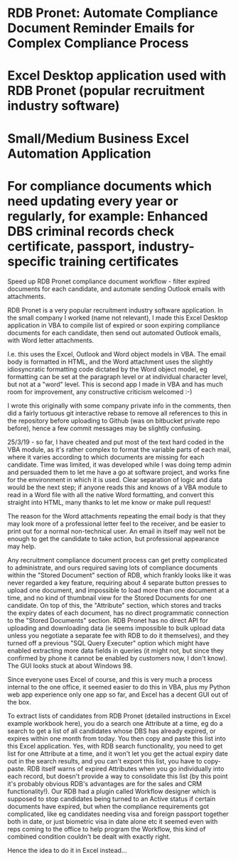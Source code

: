 # RDB Pronet: Automate Compliance Document Reminder Emails for Complex Compliance Process
# Excel Desktop application used with RDB Pronet (popular recruitment industry software)
# Small/Medium Business Excel Automation Application
# For compliance documents which need updating every year or regularly, for example: Enhanced DBS criminal records check certificate, passport, industry-specific training certificates

Speed up RDB Pronet compliance document workflow - filter expired documents for each candidate, and automate sending Outlook emails with attachments.

RDB Pronet is a very popular recruitment industry software application.
In the small company I worked (name not relevant), I made this Excel Desktop application in VBA to compile list of expired or soon expiring
compliance documents for each candidate, then send out automated Outlook emails, with Word letter attachments.

I.e. this uses the Excel, Outlook and Word object models in VBA. The email body is formatted in HTML, and the Word attachment uses the 
slightly idiosyncratic formatting code dictated by the Word object model, eg formatting can be set at the paragraph level or at individual 
character level, but not at a "word" level. This is second app I made in VBA and has much room for improvement, any constructive 
criticism welcomed :-)

I wrote this originally with some company private info in the comments, then did a fairly tortuous git interactive rebase to remove all 
references to this in the repository before uploading to Github (was on bitbucket private repo before), hence a few commit
messages may be slightly confusing.

25/3/19 - so far, I have cheated and put most of the text hard coded in the VBA module, as it's rather complex to format the variable parts
of each mail, where it varies according to which documents are missing for each candidate. Time was limited, it was developed while I was
doing temp admin and persuaded them to let me have a go at software project, and works fine for the environment in which it is used.
Clear separation of logic and data would be the next step; if anyone reads this and knows of a VBA module to read in a Word file with
all the native Word formatting, and convert this straight into HTML, many thanks to let me know or make pull request!

The reason for the Word attachments repeating the email body is that they may look more of a professional letter feel to the receiver, 
and be easier to print out for a normal non-technical user. An email in itself may well not be enough to get the candidate to take action,
but professional appearance may help.

Any recruitment compliance document process can get pretty complicated to administrate, and ours required saving lots of compliance documents 
within the "Stored Document" section of RDB, which frankly looks like it was never regarded a key feature, requiring about 4 separate button
presses to upload one document, and impossible to load more than one document at a time, and no kind of thumbnail view for the Stored Documents for one candidate.
On top of this, the "Attribute" section, which stores and tracks the expiry dates of each document, has no direct programmatic connection to the "Stored Documents" section.
RDB Pronet has no direct API for uploading and downloading data (ie seems impossible to bulk upload data unless you negotiate a separate
fee with RDB to do it themselves), and they turned off a previous "SQL Query Executer" option which might have enabled extracting more data fields
in queries (it might not, but since they confirmed by phone it cannot be enabled by customers now, I don't know). The GUI looks stuck at about 
Windows 98.

Since everyone uses Excel of course, and this is very much a process internal to the one office, it seemed easier to do this in VBA, plus
my Python web app experience only one app so far, and Excel has a decent GUI out of the box.

To extract lists of candidates from RDB Pronet (detailed instructions in Excel example workbook here), you do a search one Attribute at a
time, eg do a search to get a list of all candidates
whose DBS has already expired, or expires within one month from today. You then copy and paste this list into this Excel application.
Yes, with RDB search functionality, you need to get list for one Attribute at a time, and it won't let you get the actual expiry date
out in the search results, and you can't export this list, you have to copy-paste.
RDB itself warns of expired Attributes when you go individually into each record, but doesn't provide a way to consolidate this list (by
this point it's probably obvious RDB's advantages are for the sales and CRM functionality!). Our RDB had a plugin called Workflow 
designer which is supposed to stop candidates being turned to an Active status if certain documents have expired, but when the compliance
requirements got complicated, like eg candidates needing visa and foreign passport together both in date, or just biometric visa in date alone
etc it seemed even with reps coming to the office to help program the Workflow, this kind of combined condition couldn't be dealt with
exactly right.

Hence the idea to do it in Excel instead...
